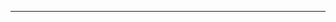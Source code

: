 <!--
    #/**
    # * @author Chweya Charles
    # * Email: chweyaacharles@gmail.com
    # */
    #/***************************************************/
-->
---